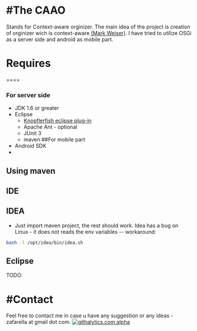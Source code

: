 #The CAAO
====
Stands for Context-aware orginizer. The main idea of the project is creation of orginizer wich is context-aware [(Mark Weiser)](http://en.wikipedia.org/wiki/Mark_Weiser).
I have tried to utilize OSGi as a server side and android as mobile part.

# Requires
====
### For server side
* JDK 1.6 or greater
* Eclipse
  * [Knopflerfish eclipse plug-in](http://www.knopflerfish.org/eclipse_plugin.html)
  * Apache Ant - optional
  * JUnit 3
  * maven
##For mobile part
* Android SDK
 * 
## Using maven
## IDE
## IDEA
* Just import maven project, the rest should work. Idea has a bug on Linux - it does not reads the env variables -- workaround: 
```bash
bash -l /opt/idea/bin/idea.sh
```
## Eclipse

TODO:

#Contact
===
Feel free to contact me in case u have any suggestion or any ideas - zafarella at gmail dot com.
[![githalytics.com alpha](https://cruel-carlota.pagodabox.com/b87d5d7f89aeae352718a81cda6546a0 "githalytics.com")](http://githalytics.com/github.com/zafarella)
